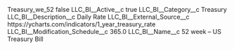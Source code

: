 <?xml version="1.0" encoding="UTF-8"?>
<CustomMetadata xmlns="http://soap.sforce.com/2006/04/metadata" xmlns:xsi="http://www.w3.org/2001/XMLSchema-instance" xmlns:xsd="http://www.w3.org/2001/XMLSchema">
    <label>Treasury_we_52</label>
    <protected>false</protected>
    <values>
        <field>LLC_BI__Active__c</field>
        <value xsi:type="xsd:boolean">true</value>
    </values>
    <values>
        <field>LLC_BI__Category__c</field>
        <value xsi:type="xsd:string">Treasury</value>
    </values>
    <values>
        <field>LLC_BI__Description__c</field>
        <value xsi:type="xsd:string">Daily Rate</value>
    </values>
    <values>
        <field>LLC_BI__External_Source__c</field>
        <value xsi:type="xsd:string">https://ycharts.com/indicators/1_year_treasury_rate</value>
    </values>
    <values>
        <field>LLC_BI__Modification_Schedule__c</field>
        <value xsi:type="xsd:double">365.0</value>
    </values>
    <values>
        <field>LLC_BI__Name__c</field>
        <value xsi:type="xsd:string">52 week – US Treasury Bill</value>
    </values>
</CustomMetadata>
